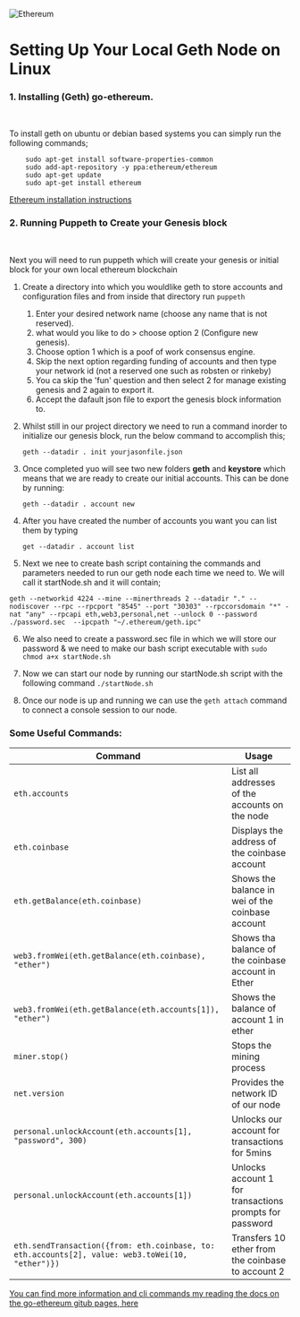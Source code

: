 
	 
![Ethereum](https://images.duckduckgo.com/iu/?u=https%3A%2F%2Fbitcoinsmart.com%2Fwp-content%2Fuploads%2F2017%2F02%2F1b34ac1216247093242.jpg&f=1)

# Setting Up Your Local Geth Node on Linux

### 1. Installing (Geth) go-ethereum.
&nbsp;

To install geth on ubuntu or debian based systems you can simply run the following commands;
		
		
		sudo apt-get install software-properties-common
		sudo add-apt-repository -y ppa:ethereum/ethereum
		sudo apt-get update
		sudo apt-get install ethereum

[Ethereum installation instructions](https://github.com/ethereum/go-ethereum/wiki/Installation-Instructions-for-Ubuntu)
&nbsp;



### 2. Running Puppeth to Create your Genesis block
&nbsp;

Next you will need to run puppeth which will create your genesis or initial block for your own local ethereum blockchain

1. Create a directory into which you wouldlike geth to store accounts and configuration files and from inside that directory run `` puppeth ``
		
	1. Enter your desired network name (choose any name that is not reserved).
	2. what would you like to do > choose option 2 (Configure new genesis).
	3. Choose option 1 which is a poof of work consensus engine.
	4. Skip the next option regarding funding of accounts and then type your network id (not a reserved one such as robsten or rinkeby)
	5. You ca skip the 'fun' question and then select 2 for manage existing genesis and 2 again to export it.
	6. Accept the dafault json file to export the genesis block information to.


2. Whilst still in our project directory we need to run a command inorder to initialize our genesis block, run the below command to accomplish this;

	`` geth --datadir . init yourjasonfile.json ``


3. Once completed yuo will see two new folders **geth** and **keystore** which means that we are ready to create our initial accounts. This can be done by running:

	`` geth --datadir . account new ``

4. After you have created the number of accounts you want you can list them by typing

	`` get --datadir . account list ``

5. Next we nee to create bash script containing the commands and parameters needed to run our geth node each time we need to. We will call it startNode.sh and it will contain;


`` geth --networkid 4224 --mine --minerthreads 2 --datadir "." --nodiscover --rpc --rpcport "8545" --port "30303" --rpccorsdomain "*" -nat "any" --rpcapi eth,web3,personal,net --unlock 0 --password ./password.sec  --ipcpath "~/.ethereum/geth.ipc" ``

6. We also need to create a password.sec file in which we will store our password & we need to make our bash script executable with `` sudo chmod a+x startNode.sh ``

7. Now we can start our node by running our startNode.sh script with the following command `` ./startNode.sh ``

8. Once our node is up and running we can use the `` geth attach `` command to connect a console session to our node.

### Some Useful Commands:

| Command | Usage |
|---------|--------|
|``eth.accounts``| List all addresses of the accounts on the node|
|``eth.coinbase``| Displays the address of the coinbase account|
|``eth.getBalance(eth.coinbase)``| Shows the balance in wei of the coinbase account|
|``web3.fromWei(eth.getBalance(eth.coinbase), "ether")``| Shows tha balance of the coinbase account in Ether|
|``web3.fromWei(eth.getBalance(eth.accounts[1]), "ether")``| Shows the balance of account 1 in ether|
|``miner.stop()``| Stops the mining process|
|``net.version``| Provides the network ID of our node|
|``personal.unlockAccount(eth.accounts[1], "password", 300)``| Unlocks our account for transactions for 5mins|
|``personal.unlockAccount(eth.accounts[1])``| Unlocks account 1 for transactions prompts for password |
|``eth.sendTransaction({from: eth.coinbase, to: eth.accounts[2], value: web3.toWei(10, "ether")})``| Transfers 10 ether from the coinbase to account 2 |

[You can find more information and cli commands my reading the docs on the go-ethereum gitub pages, here](https://github.com/ethereum/go-ethereum/wiki/JavaScript-Console)
